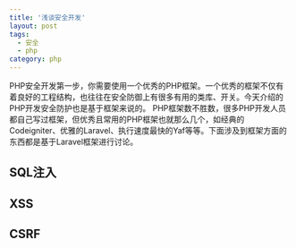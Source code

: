 ```yaml
---
title: '浅谈安全开发'
layout: post
tags:
  - 安全
  - php
category: php
---
```


PHP安全开发第一步，你需要使用一个优秀的PHP框架。一个优秀的框架不仅有着良好的工程结构，也往往在安全防御上有很多有用的类库、开关。今天介绍的PHP开发安全防护也是基于框架来说的。 PHP框架数不胜数，很多PHP开发人员都自己写过框架，但优秀且常用的PHP框架也就那么几个，如经典的Codeigniter、优雅的Laravel、执行速度最快的Yaf等等。下面涉及到框架方面的东西都是基于Laravel框架进行讨论。

<!--more-->

## SQL注入
## XSS
## CSRF



